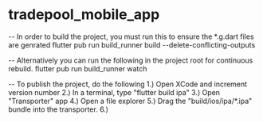 # tradepool_mobile_app

-- In order to build the project, you must run this to ensure the *.g.dart files are genrated
flutter pub run build_runner build --delete-conflicting-outputs

-- Alternatively you can run the following in the project root for continuous rebuild.
flutter pub run build_runner watch

-- To publish the project, do the following
 1.) Open XCode and increment version number 
 2.) In a terminal, type "flutter build ipa"
 3.) Open "Transporter" app
 4.) Open a file explorer
 5.) Drag the "build/ios/ipa/*.ipa" bundle into the transporter.
 6.) 